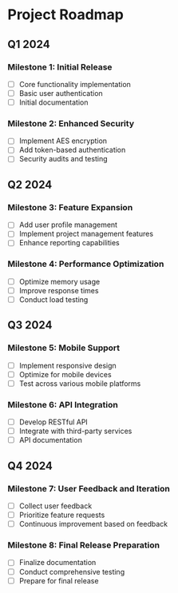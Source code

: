 # Project Roadmap

## Q1 2024
### Milestone 1: Initial Release
- [ ] Core functionality implementation
- [ ] Basic user authentication
- [ ] Initial documentation

### Milestone 2: Enhanced Security
- [ ] Implement AES encryption
- [ ] Add token-based authentication
- [ ] Security audits and testing

## Q2 2024
### Milestone 3: Feature Expansion
- [ ] Add user profile management
- [ ] Implement project management features
- [ ] Enhance reporting capabilities

### Milestone 4: Performance Optimization
- [ ] Optimize memory usage
- [ ] Improve response times
- [ ] Conduct load testing

## Q3 2024
### Milestone 5: Mobile Support
- [ ] Implement responsive design
- [ ] Optimize for mobile devices
- [ ] Test across various mobile platforms

### Milestone 6: API Integration
- [ ] Develop RESTful API
- [ ] Integrate with third-party services
- [ ] API documentation

## Q4 2024
### Milestone 7: User Feedback and Iteration
- [ ] Collect user feedback
- [ ] Prioritize feature requests
- [ ] Continuous improvement based on feedback

### Milestone 8: Final Release Preparation
- [ ] Finalize documentation
- [ ] Conduct comprehensive testing
- [ ] Prepare for final release
